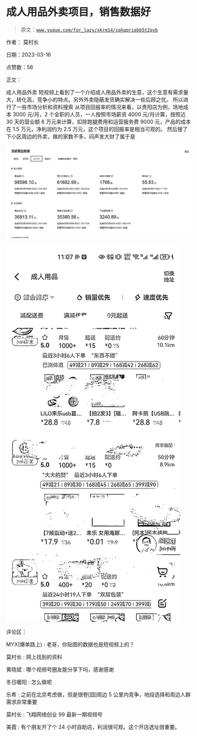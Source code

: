 # 成人用品外卖项目，销售数据好

> 原文：[`www.yuque.com/for_lazy/xkrm14/spkqpriebb5t2qvb`](https://www.yuque.com/for_lazy/xkrm14/spkqpriebb5t2qvb)

作者： 莫村长

日期：2023-03-16

点赞数：56

正文：

成人用品外卖 短视频上看到了一个介绍成人用品外卖的生意，这个生意有需求量大，转化高，竞争小的特点。另外外卖隐蔽发货确实解决一些后顾之忧。 所以进行了一些市场分析和资料搜索 从项目回报率的情况来看，以贵阳店为例，场地成本 3000 元/月，2 个全职的人员，一人按照市场薪资 4000 元/月计算，按照近 30 天的营业额 6 万元来计算，扣除跑腿费用和运营服务费 9000 元，产品的成本在 1.5 万元，净利润约为 2.5 万元，这个项目的回报率是相当可观的。 然后搜了下小区周边的外卖，做的家数不多，闷声发大财了属于是

![](img/b881d2e3dd1ffed147242c3b269e565d.png)  

![](img/d846ec12fd3e9109e34a659d3e39afee.png)  

评论区：

MYX(爆单路上) : 老哥，你贴图的数据也是短视频上的？

莫村长 : 网上找到的资料

黄晓斌 : 哪个视频号圈友能分享下吗，感谢感谢

冬日暖阳 : 怎么做呢

乐希 : 之前在北京考虑做，但是很卷[囧]周边 5 公里内竞争，地段选择和周边人群需求非常重要

莫村长 : 飞翔网络创业 99 最新一期视频号

美霞 : 有个朋友开了个 24 小时自助店，利润很可观。这个开店选址很重要。



